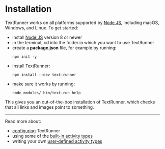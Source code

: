# Installation

TextRunner works on all platforms supported by [Node.JS](https://nodejs.org),
including macOS, Windows, and Linux.
To get started:
- install [Node.JS](https://nodejs.org) version <a textrun="minimumNodeVersion">8</a> or newer
- in the terminal,
  <a textrun="cdIntoEmptyTmpFolder"> cd into the folder in which you want to use TextRunner
  </a>
- create a __package.json__ file, for example by running: <a textrun="runConsoleCommand">
  ```
  npm init -y
  ```
  </a>
- install TextRunner: <a textrun="runConsoleCommand">
  ```
  npm install --dev text-runner
  ```
  </a>
- make sure it works by running: <a textrun="runConsoleCommand">
  ```
  node_modules/.bin/text-run help
  ```
  </a>

This gives you an out-of-the-box installation of TextRunner,
which checks that all links and images point to something.
<a textrun="cdBack">
</a>

<hr>

Read more about:
- [configuring](configuration.md) TextRunner
- using some of the [built-in activity types](built-in-activity-types.md)
- writing your own [user-defined activity types](user-defined-activity-types.md)
